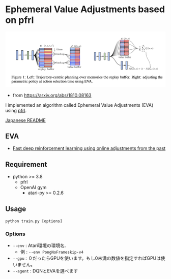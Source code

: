 # Ephemeral Value Adjustments based on pfrl

![figure](./figure/eva.png)
- from https://arxiv.org/abs/1810.08163

I implemented an algorithm called Ephemeral Value Adjustments (EVA) using [pfrl](https://github.com/pfnet/pfrl).

[Japanese README](./README_JP.md)

## EVA
- [Fast deep reinforcement learning using online adjustments from the past](https://arxiv.org/abs/1810.08163)

## Requirement
- python >= 3.8
    - pfrl
    - OpenAI gym
        - atari-py >= 0.2.6 

## Usage
    python train.py [options]
### Options
- `--env` : Atari環境の環境名.
    - 例 : `--env PongNoFrameskip-v4`
- `--gpu` : ０だったらGPUを使います。もし0未満の数値を指定すればGPUは使いません。
- `--agent` : DQNとEVAを選べます